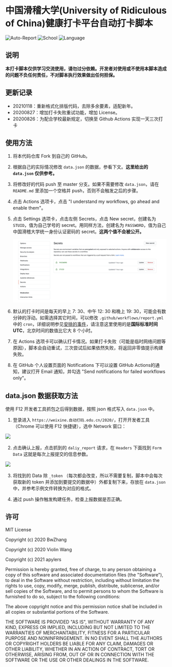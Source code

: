# 中国滑稽大学(University of Ridiculous of China)健康打卡平台自动打卡脚本

![Auto-Report](https://github.com/apylers/USTC-ncov-AutoReport/workflows/Auto-report%20action/badge.svg)
![School](https://img.shields.io/badge/School-URC-blue.svg)
![Language](https://img.shields.io/badge/language-Python3-yellow.svg)

## 说明

**本打卡脚本仅供学习交流使用，请勿过分依赖。开发者对使用或不使用本脚本造成的问题不负任何责任，不对脚本执行效果做出任何担保。**

## 更新记录

- 20210118：重新格式化排版代码，去除多余要素，适配新年。
- 20200827：增加打卡失败重试功能，增加 License。
- 20200826：为配合学校最新规定，切换至 Github Actions 实现一天三次打卡

## 使用方法

1. 将本代码仓库 Fork 到自己的 GitHub。

2. 根据自己的实际情况修改 `data.json` 的数据，参看下文。**这里给出的 `data.json` 仅供参考。**

3. 将修改好的代码 push 至 master 分支。如果不需要修改 `data.json`，请在 `README.md` 里添加一个空格并 push，否则不会触发之后的步骤。

4. 点击 Actions 选项卡，点击 "I understand my workflows, go ahead and enable them"。

5. 点击 Settings 选项卡，点击左侧 Secrets，点击 New secret，创建名为 `STUID`，值为自己学号的 secret。用同样方法，创建名为 `PASSWORD`，值为自己中国滑稽大学统一身份认证密码的 secret。**这两个值不会被公开。**

   ![](imgs/secrets.png)

6. 默认的打卡时间是每天的早上 7: 30、中午 12: 30 和晚上 19: 30，可能会有数分钟的浮动。如需选择其它时间，可以修改 `.github/workflows/report.yml`中的 `cron`，详细说明参见[安排的事件](https://docs.github.com/cn/actions/reference/events-that-trigger-workflows#scheduled-events)，请注意这里使用的是**国际标准时间 UTC**，北京时间的数值比它大 8 个小时。

7. 在 Actions 选项卡可以确认打卡情况。如果打卡失败（可能是临时网络问题等原因），脚本会自动重试，三次尝试后如果依然失败，将返回非零值提示构建失败。

8. 在 GitHub 个人设置页面的 Notifications 下可以设置 GitHub Actions的通知，建议打开 Email 通知，并勾选 "Send notifications for failed workflows only"。

## data.json 数据获取方法

使用 F12 开发者工具抓包之后得到数据，按照 json 格式写入 `data.json` 中。

1. 登录进入 `https://weixine.自动打码.edu.cn/2020/`，打开开发者工具（Chrome 可以使用 F12 快捷键），选中 Network 窗口：

![](./imgs/1.png)

2. 点击确认上报，点击抓到的 `daliy_report` 请求，在 `Headers` 下面找到 `Form Data` 这就是每次上报提交的信息参数。

![](./imgs/2.png)

3. 将找到的 Data 除 `_token` （每次都会改变，所以不需要复制，脚本中会每次获取新的 token 并添加到要提交的数据中）外都复制下来，存放在 `data.json` 中，并参考示例文件转换为对应的格式。

4. 通过 push 操作触发构建任务，检查上报数据是否正确。

## 许可

MIT License

Copyright (c) 2020 BwZhang

Copyright (c) 2020 Violin Wang

Copyright (c) 2021 apylers

Permission is hereby granted, free of charge, to any person obtaining a copy of this software and associated documentation files (the "Software"), to deal in the Software without restriction, including without limitation the rights to use, copy, modify, merge, publish, distribute, sublicense, and/or sell copies of the Software, and to permit persons to whom the Software is furnished to do so, subject to the following conditions:

The above copyright notice and this permission notice shall be included in all copies or substantial portions of the Software.

THE SOFTWARE IS PROVIDED "AS IS", WITHOUT WARRANTY OF ANY KIND, EXPRESS OR IMPLIED, INCLUDING BUT NOT LIMITED TO THE WARRANTIES OF MERCHANTABILITY, FITNESS FOR A PARTICULAR PURPOSE AND NONINFRINGEMENT. IN NO EVENT SHALL THE AUTHORS OR COPYRIGHT HOLDERS BE LIABLE FOR ANY CLAIM, DAMAGES OR OTHER LIABILITY, WHETHER IN AN ACTION OF CONTRACT, TORT OR OTHERWISE, ARISING FROM, OUT OF OR IN CONNECTION WITH THE SOFTWARE OR THE USE OR OTHER DEALINGS IN THE SOFTWARE.